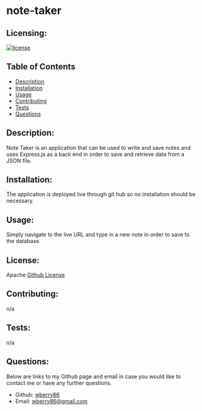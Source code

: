 # note-taker


  ## Licensing:
  [![license](https://img.shields.io/badge/license-Apache-blue)](https://shields.io)
  ## Table of Contents 
  - [Description](#description)
  - [Installation](#installation)
  - [Usage](#usage)
  - [Contributing](#contributing)
  - [Tests](#tests)
  - [Questions](#questions)
  ## Description:
  Note Taker is an application that can be used to write and save notes and uses Express.js as a back end in order to save and retrieve data from a JSON file.
  ## Installation:
  The application is deployed live through git hub so no installation should be necessary.
  ## Usage:
  Simply navigate to the live URL and type in a new note in order to save to the database.
  ## License:
  Apache
  [Github License](Apache)
  ## Contributing:
  n/a
  ## Tests:
  n/a
  ## Questions:
  Below are links to my Github page and email in case you would like to contact me or have any further questions.

  - Github: [wberry86](https://github.com/wberry86)
  - Email: wberry86@gmail.com

